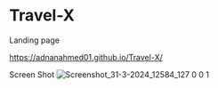 # Travel-X
Landing page

https://adnanahmed01.github.io/Travel-X/

Screen Shot
![Screenshot_31-3-2024_12584_127 0 0 1](https://github.com/AdnanAhmed01/Travel-X/assets/92675461/690c5d44-f020-479a-9ca7-6f3d2e69f8fd)
